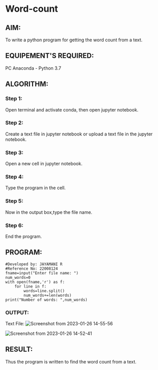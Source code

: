 # Word-count
## AIM:
To write a python program for getting the word count from a text.
## EQUIPEMENT'S REQUIRED: 
PC
Anaconda - Python 3.7
## ALGORITHM: 
### Step 1:
Open terminal and activate conda, then open jupyter notebook.

### Step 2: 
Create a text file in jupyter notebook or upload a text file in the jupyter notebook.
 
### Step 3: 
Open a new cell in jupyter notebook.

### Step 4: 
Type the program in the cell.

### Step 5: 
Now in the output box,type the file name.

### Step 6: 
End the program.

## PROGRAM:
```
#Developed by: JAYAMANI R
#Reference No: 22008124
fname=input("Enter file name: ")
num_words=0
with open(fname,'r') as f:
    for line in f:
        words=line.split()
        num_words+=len(words)
print("Number of words: ",num_words)
```

### OUTPUT:
Text File:
![Screenshot from 2023-01-26 14-55-56](https://user-images.githubusercontent.com/85949888/214801216-cc88be45-d7be-4192-b659-423f27fa32d7.png)

![Screenshot from 2023-01-26 14-52-41](https://user-images.githubusercontent.com/85949888/214801001-5548a44e-d847-4380-a00f-c635e9fa43c3.png)


## RESULT:
Thus the program is written to find the word count from a text.
